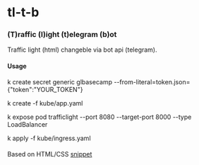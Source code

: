 # tl-t-b

### (T)raffic (l)ight (t)elegram (b)ot

Traffic light (html) changeble via bot api (telegram).

#### Usage

k create secret generic glbasecamp  --from-literal=token.json={\"token\":\"YOUR_TOKEN\"}

k create -f kube/app.yaml

k expose pod trafficlight --port 8080 --target-port 8000 --type LoadBalancer

k apply -f kube/ingress.yaml

####

Based on HTML/CSS [snippet](https://codepen.io/Jab2870/pen/xnIHp/)

